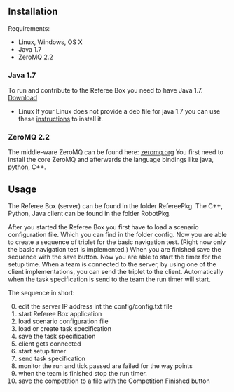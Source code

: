 Installation
------------

Requirements: 
* Linux, Windows, OS X
* Java 1.7
* ZeroMQ 2.2


### Java 1.7
To run and contribute to the Referee Box you need to have Java 1.7. [Download](http://www.oracle.com/technetwork/java/javase/downloads/index.html)

* Linux
If your Linux does not provide a deb file for java 1.7 you can use these [instructions](http://askubuntu.com/questions/55848/how-do-i-install-oracle-java-jdk-7) to install it.

### ZeroMQ 2.2 
The middle-ware ZeroMQ can be found here: [zeromq.org](http://www.zeromq.org)
You first need to install the core ZeroMQ and afterwards the language bindings like java, python, C++.


Usage
------------

The Referee Box (server) can be found in the folder RefereePkg.
The C++, Python, Java client can be found in the folder RobotPkg.


After you started the Referee Box you first have to load a scenario configuration file. Which you can find in the folder config. Now you are able to create a sequence of triplet for the basic navigation test. (Right now only the basic navigation test is implemented.) When you are finished save the sequence with the save button. Now you are able to start the timer for the setup time. 
When a team is connected to the server, by using one of the client implementations, you can send the triplet to the client. Automatically when the task specification is send to the team the run timer will start.

The sequence in short:

0. edit the server IP address int the config/config.txt file
1. start Referee Box application
2. load scenario configuration file
3. load or create task specification
4. save the task specification
5. client gets connected
6. start setup timer
7. send task specification
8. monitor the run and tick passed are failed for the way points
9. when the team is finished stop the run timer.
10. save the competition to a file with the Competition Finished button

